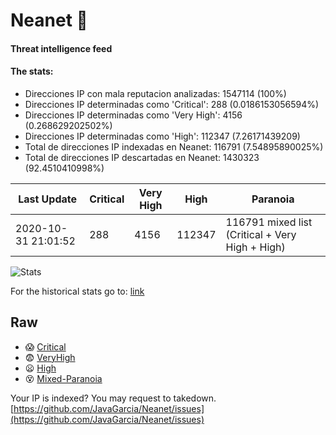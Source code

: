 # Neanet :hocho:
#### Threat intelligence feed
#### The stats:

- Direcciones IP con mala reputacion analizadas: 1547114 (100%)
- Direcciones IP determinadas como 'Critical':  288 (0.0186153056594%)
- Direcciones IP determinadas como 'Very High':  4156 (0.268629202502%)
- Direcciones IP determinadas como 'High':  112347 (7.26171439209)
- Total de direcciones IP indexadas en Neanet:  116791 (7.54895890025%)
- Total de direcciones IP descartadas en Neanet:  1430323 (92.4510410998%)

| Last Update | Critical | Very High | High | Paranoia |
| --- | --- | --- | --- | --- |
| 2020-10-31 21:01:52 | 288 | 4156 | 112347 | 116791 mixed list (Critical + Very High + High)|

![Stats](https://docs.google.com/spreadsheets/d/e/2PACX-1vSnaNMIXVabIpDJjufMlzH7poXnshF3mgd8Is1g9ytUEzVsP5my4Trn8f-xkoLLQ38xpL3HtmUexLo6/pubchart?oid=501124687&format=image)

For the historical stats go to: [link](/stats.csv)
## Raw
- :scream: [Critical](https://raw.githubusercontent.com/JavaGarcia/Neanet/master/blacklists/neanet_critical.txt)
- :fearful: [VeryHigh](https://raw.githubusercontent.com/JavaGarcia/Neanet/master/blacklists/neanet_veryHigh.txtt)
- :frowning: [High](https://raw.githubusercontent.com/JavaGarcia/Neanet/master/blacklists/neanet_high.txt)
- :dizzy_face: [Mixed-Paranoia](https://raw.githubusercontent.com/JavaGarcia/Neanet/master/blacklists/neanet_all.txt)


Your IP is indexed? You may request to takedown. [https://github.com/JavaGarcia/Neanet/issues](https://github.com/JavaGarcia/Neanet/issues)

















































































































































































































































































































































































































































































































































































































































































































































































































































































































































































































































































































































































































































































































































































































































































































































































































































































































































































































































































